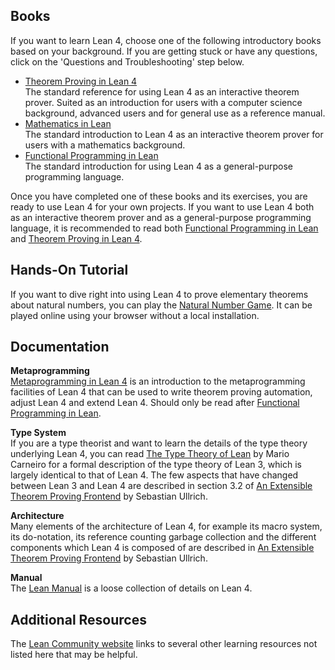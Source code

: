 ## Books
If you want to learn Lean 4, choose one of the following introductory books based on your background. If you are getting stuck or have any questions, click on the 'Questions and Troubleshooting' step below.

- [Theorem Proving in Lean 4](https://lean-lang.org/theorem_proving_in_lean4/)  
  The standard reference for using Lean 4 as an interactive theorem prover. Suited as an introduction for users with a computer science background, advanced users and for general use as a reference manual.
- [Mathematics in Lean](https://leanprover-community.github.io/mathematics_in_lean/)  
  The standard introduction to Lean 4 as an interactive theorem prover for users with a mathematics background.
- [Functional Programming in Lean](https://lean-lang.org/functional_programming_in_lean/)  
  The standard introduction for using Lean 4 as a general-purpose programming language.

Once you have completed one of these books and its exercises, you are ready to use Lean 4 for your own projects. If you want to use Lean 4 both as an interactive theorem prover and as a general-purpose programming language, it is recommended to read both [Functional Programming in Lean](https://lean-lang.org/functional_programming_in_lean/) and [Theorem Proving in Lean 4](https://lean-lang.org/theorem_proving_in_lean4/).

## Hands-On Tutorial
If you want to dive right into using Lean 4 to prove elementary theorems about natural numbers, you can play the [Natural Number Game](https://adam.math.hhu.de/#/g/hhu-adam/NNG4). It can be played online using your browser without a local installation.

## Documentation
**Metaprogramming**  
[Metaprogramming in Lean 4](https://github.com/leanprover-community/lean4-metaprogramming-book) is an introduction to the metaprogramming facilities of Lean 4 that can be used to write theorem proving automation, adjust Lean 4 and extend Lean 4. Should only be read after [Functional Programming in Lean](https://lean-lang.org/functional_programming_in_lean/).

**Type System**  
If you are a type theorist and want to learn the details of the type theory underlying Lean 4, you can read [The Type Theory of Lean](https://github.com/digama0/lean-type-theory/releases/download/v1.0/main.pdf) by Mario Carneiro for a formal description of the type theory of Lean 3, which is largely identical to that of Lean 4. The few aspects that have changed between Lean 3 and Lean 4 are described in section 3.2 of [An Extensible Theorem Proving
Frontend](https://lean-lang.org/papers/thesis-sebastian.pdf) by Sebastian Ullrich.

**Architecture**  
Many elements of the architecture of Lean 4, for example its macro system, its do-notation, its reference counting garbage collection and the different components which Lean 4 is composed of are described in [An Extensible Theorem Proving
Frontend](https://lean-lang.org/papers/thesis-sebastian.pdf) by Sebastian Ullrich.

**Manual**  
The [Lean Manual](https://lean-lang.org/lean4/doc/) is a loose collection of details on Lean 4.

## Additional Resources
The [Lean Community website](https://leanprover-community.github.io/index.html) links to several other learning resources not listed here that may be helpful.
